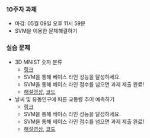 

### 10주자 과제
- 마감: 05월 09일 오후 11시 59분
- SVM을 이용한 문제해결하기

### 실습 문제
- 3D MNIST 숫자 분류  
  - [링크](https://www.kaggle.com/t/43e220a5f5e14fcdaa76fec15256c6ba)
  - SVM을 통해 베이스 라인 성능을 달성하세요.
  - SVM을 통해 베이스 라인 점수를 넘으면 과제 제출 완료!
  - [해설영상](https://youtu.be/KBMgbkzyb-w), [코드](https://www.kaggle.com/c/2021-ml-p11/code)
- 날씨 및 유동인구에 따른 교통량 추이 예측하기
  - [링크](https://www.kaggle.com/t/196d9816828a45cf8486073299621102)
  - SVM을 통해 베이스 라인 성능을 달성하세요.
  - SVM을 통해 베이스 라인 점수를 넘으면 과제 제출 완료!
  - [해설영상](https://youtu.be/mPCA_5cwaAE), [코드](https://www.kaggle.com/c/2021-ml-p2/code)


